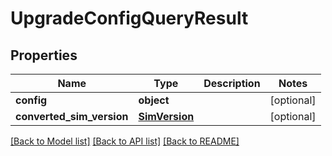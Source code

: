 # UpgradeConfigQueryResult

## Properties
Name | Type | Description | Notes
------------ | ------------- | ------------- | -------------
**config** | **object** |  | [optional] 
**converted_sim_version** | [**SimVersion**](SimVersion.md) |  | [optional] 

[[Back to Model list]](../README.md#documentation-for-models) [[Back to API list]](../README.md#documentation-for-api-endpoints) [[Back to README]](../README.md)


